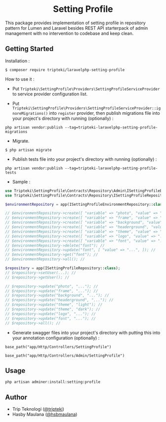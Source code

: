 <h1 align="center">Setting Profile</h1>

This package provides implementation of setting profile in repository pattern for Lumen and Laravel besides REST API starterpack of admin management with no intervention to codebase and keep clean.

Getting Started
---

Installation :

```
$ composer require tripteki/laravelphp-setting-profile
```

How to use it :

- Put `Tripteki\SettingProfile\Providers\SettingProfileServiceProvider` to service provider configuration list.

- Put `Tripteki\SettingProfile\Providers\SettingProfileServiceProvider::ignoreMigrations()` into `register` provider, then publish migrations file into your project's directory with running (optionally) :

```
php artisan vendor:publish --tag=tripteki-laravelphp-setting-profile-migrations
```

- Migrate.

```
$ php artisan migrate
```

- Publish tests file into your project's directory with running (optionally) :

```
php artisan vendor:publish --tag=tripteki-laravelphp-setting-profile-tests
```

- Sample :

```php
use Tripteki\SettingProfile\Contracts\Repository\Admin\ISettingProfileEnvironmentRepository;
use Tripteki\SettingProfile\Contracts\Repository\ISettingProfileRepository;

$environmentRepository = app(ISettingProfileEnvironmentRepository::class);

// $environmentRepository->create([ "variable" => "photo", "value" => "...", ]); //
// $environmentRepository->create([ "variable" => "frame", "value" => "...", ]); //
// $environmentRepository->create([ "variable" => "background", "value" => "...", ]); //
// $environmentRepository->create([ "variable" => "headerground", "value" => "...", ]); //
// $environmentRepository->create([ "variable" => "theme", "value" => "...", ]); //
// $environmentRepository->create([ "variable" => "logo", "value" => "...", ]); //
// $environmentRepository->create([ "variable" => "font", "value" => "...", ]); //
// $environmentRepository->delete("font"); //
// $environmentRepository->update("font", [ "value" => "...", ]); //
// $environmentRepository->get("font"); //
// $environmentRepository->all(); //

$repository = app(ISettingProfileRepository::class);
// $repository->setUser(...); //
// $repository->getUser(); //

// $repository->update("photo", "..."); //
// $repository->update("frame", "..."); //
// $repository->update("background", "..."); //
// $repository->update("headerground", "..."); //
// $repository->update("theme", "light"); //
// $repository->update("theme", "dark"); //
// $repository->update("logo", "..."); //
// $repository->update("font", "..."); //
// $repository->all(); //
```

- Generate swagger files into your project's directory with putting this into your annotation configuration (optionally) :

```
base_path("app/Http/Controllers/SettingProfile")
```

```
base_path("app/Http/Controllers/Admin/SettingProfile")
```

Usage
---

`php artisan adminer:install:setting:profile`

Author
---

- Trip Teknologi ([@tripteki](https://linkedin.com/company/tripteki))
- Hasby Maulana ([@hsbmaulana](https://linkedin.com/in/hsbmaulana))
